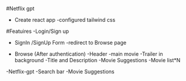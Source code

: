 #Netflix gpt

- Create react app
  -configured tailwind css

#Featuires
-Login/Sign up
- SignIn /SignUp Form
  -redirect to Browse page

- Browse (After authentication)
  -Header
  -main movie
  -Trailer in background
  -Title and Description
  -Movie Suggestions
    -Movie list\*N

-Netflix-gpt
  -Search bar
  -Movie Suggestions
